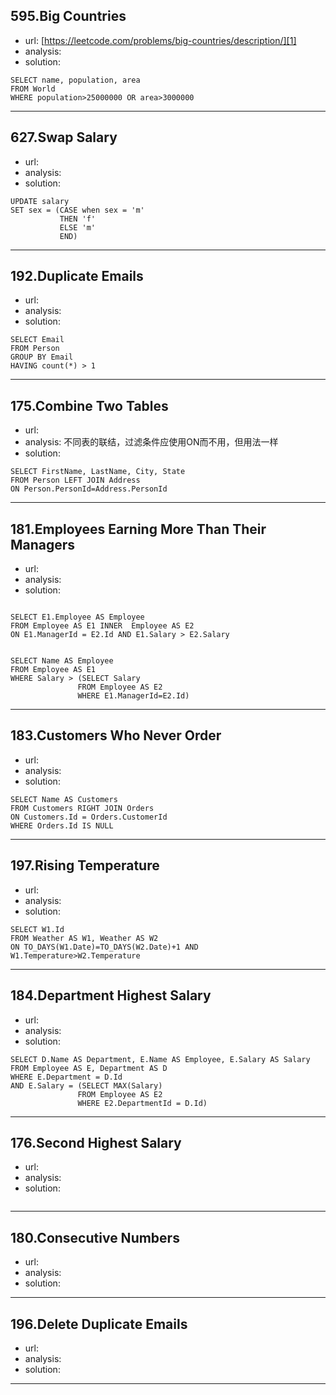 ## 595.Big Countries 

 - url: [https://leetcode.com/problems/big-countries/description/][1]
 - analysis:
 - solution:
 
```MySQL
SELECT name, population, area
FROM World
WHERE population>25000000 OR area>3000000
```


----------
## 627.Swap Salary

 - url:
 - analysis:
 - solution:
 
 ```MySQL
 UPDATE salary
 SET sex = (CASE when sex = 'm'
            THEN 'f'
            ELSE 'm'
            END) 
```



----------
## 192.Duplicate Emails

 - url:
 - analysis:
 - solution:
 
 ```MySQL
 SELECT Email
 FROM Person
 GROUP BY Email
 HAVING count(*) > 1

```

----------
## 175.Combine Two Tables

 - url:
 - analysis: 不同表的联结，过滤条件应使用ON而不用，但用法一样
 - solution:
 
 ```MySQL
SELECT FirstName, LastName, City, State
FROM Person LEFT JOIN Address
ON Person.PersonId=Address.PersonId
```
----------
## 181.Employees Earning More Than Their Managers

 - url:
 - analysis: 
 - solution:
 
```MySQL

SELECT E1.Employee AS Employee
FROM Employee AS E1 INNER  Employee AS E2
ON E1.ManagerId = E2.Id AND E1.Salary > E2.Salary


``` 
 
 ```MySQL
SELECT Name AS Employee
FROM Employee AS E1
WHERE Salary > (SELECT Salary
                FROM Employee AS E2
                WHERE E1.ManagerId=E2.Id)
```
 
 
----------
## 183.Customers Who Never Order 

 - url:
 - analysis: 
 - solution:
 
 ```MySQL
SELECT Name AS Customers
FROM Customers RIGHT JOIN Orders
ON Customers.Id = Orders.CustomerId
WHERE Orders.Id IS NULL
```
------------
## 197.Rising Temperature

 - url:
 - analysis: 
 - solution:
 
 ```MySQL
SELECT W1.Id
FROM Weather AS W1, Weather AS W2
ON TO_DAYS(W1.Date)=TO_DAYS(W2.Date)+1 AND W1.Temperature>W2.Temperature
```
-----------

## 184.Department Highest Salary

 - url:
 - analysis:
 - solution:
 
 ```MySQL
SELECT D.Name AS Department, E.Name AS Employee, E.Salary AS Salary
FROM Employee AS E, Department AS D
WHERE E.Department = D.Id
AND E.Salary = (SELECT MAX(Salary)
                FROM Employee AS E2
                WHERE E2.DepartmentId = D.Id)
``` 
 
-------------     
## 176.Second Highest Salary

 - url:
 - analysis:
 - solution:
 
 ```MySQL

``` 
 
 
-------------     
## 180.Consecutive Numbers

 - url:
 - analysis:
 - solution:
-------------     
## 196.Delete Duplicate Emails

 - url:
 - analysis:
 - solution:
-------------     
## 
 
 
 
 
 
  [1]: https://leetcode.com/problems/big-countries/description/